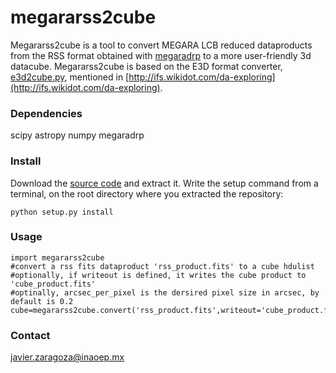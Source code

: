 # megararss2cube

Megararss2cube is a tool to convert MEGARA LCB reduced dataproducts from the RSS format obtained with [megaradrp](https://github.com/guaix-ucm/megaradrp) to a more user-friendly 3d datacube. Megararss2cube is based on the E3D format converter, 
[e3d2cube.py](http://ifs.wdfiles.com/local--files/da-exploring/e3d2cube.py), mentioned in [http://ifs.wikidot.com/da-exploring](http://ifs.wikidot.com/da-exploring).

### Dependencies

scipy
astropy
numpy
megaradrp

### Install


Download the [source code](https://github.com/javierzaragoza/megararss2cube/archive/master.zip) and extract it. 
Write the setup command from a terminal, on the root directory where you extracted the repository:

    python setup.py install


### Usage

    import megararss2cube
    #convert a rss fits dataproduct 'rss_product.fits' to a cube hdulist
    #optionally, if writeout is defined, it writes the cube product to 'cube_product.fits'
    #optinally, arcsec_per_pixel is the dersired pixel size in arcsec, by default is 0.2 
    cube=megararss2cube.convert('rss_product.fits',writeout='cube_product.fits',arcsec_per_pixel=0.1)

### Contact

javier.zaragoza@inaoep.mx
